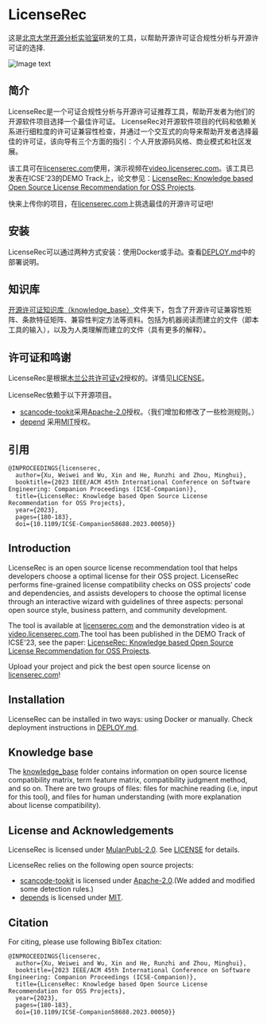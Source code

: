# LicenseRec

这是[北京大学开源分析实验室](https://github.com/osslab-pku/)研发的工具，以帮助开源许可证合规性分析与开源许可证的选择.

![Image text](https://github.com/osslab-pku/RecLicense/blob/1caf4372960a9a54cfcbfbbbdf9ee86ab922d61a/frontend/src/assets/tool.png)


## 简介

LicenseRec是一个可证合规性分析与开源许可证推荐工具，帮助开发者为他们的开源软件项目选择一个最佳许可证。
LicenseRec对开源软件项目的代码和依赖关系进行细粒度的许可证兼容性检查，并通过一个交互式的向导来帮助开发者选择最佳的许可证，该向导有三个方面的指引：个人开放源码风格、商业模式和社区发展。

该工具可在[licenserec.com](https://licenserec.com/)使用，演示视频在[video.licenserec.com](https://video.licenserec.com/)。该工具已发表在ICSE'23的DEMO Track上，论文参见：[LicenseRec: Knowledge based Open Source License Recommendation for OSS Projects](https://ieeexplore.ieee.org/abstract/document/10172799).

快来上传你的项目，在[licenserec.com](https://licenserec.com/)上挑选最佳的开源许可证吧!

## 安装

LicenseRec可以通过两种方式安装：使用Docker或手动。查看[DEPLOY.md](./DEPLOY.md)中的部署说明。

## 知识库
[开源许可证知识库（knowledge_base）](./knowledge_base/)文件夹下，包含了开源许可证兼容性矩阵、条款特征矩阵、兼容性判定方法等资料。包括为机器阅读而建立的文件（即本工具的输入），以及为人类理解而建立的文件（具有更多的解释）。

## 许可证和鸣谢

LicenseRec是根据[木兰公共许可证v2](http://license.coscl.org.cn/MulanPubL-2.0)授权的。详情见[LICENSE](LICENSE)。

LicenseRec依赖于以下开源项目。

* [scancode-tookit](https://github.com/nexB/scancode-toolkit)采用[Apache-2.0](https://opensource.org/licenses/Apache-2.0)授权。（我们增加和修改了一些检测规则。）
* [depend](https://github.com/multilang-depends/depends) 采用[MIT](https://opensource.org/licenses/MIT)授权。

## 引用
```
@INPROCEEDINGS{licenserec,
  author={Xu, Weiwei and Wu, Xin and He, Runzhi and Zhou, Minghui},
  booktitle={2023 IEEE/ACM 45th International Conference on Software Engineering: Companion Proceedings (ICSE-Companion)}, 
  title={LicenseRec: Knowledge based Open Source License Recommendation for OSS Projects}, 
  year={2023},
  pages={180-183},
  doi={10.1109/ICSE-Companion58688.2023.00050}}
```



## Introduction

LicenseRec is an open source license recommendation tool that helps developers choose a optimal license for their OSS project.
LicenseRec performs fine-grained license compatibility checks on OSS projects’ code and dependencies, and assists developers to choose the optimal license through an interactive wizard with guidelines of three aspects: personal open source style, business pattern, and community development.

The tool is available at [licenserec.com](https://licenserec.com/) and the demonstration video is at [video.licenserec.com](https://video.licenserec.com/).The tool has been published in the DEMO Track of ICSE'23, see the paper: [LicenseRec: Knowledge based Open Source License Recommendation for OSS Projects](https://zhcxww.github.io/files/LicenseRec_DEMO.pdf).

Upload your project and pick the best open source license on [licenserec.com](https://licenserec.com/)!

## Installation

LicenseRec can be installed in two ways: using Docker or manually. Check deployment instructions in [DEPLOY.md](./DEPLOY.md).

## Knowledge base
The [knowledge_base](./knowledge_base/) folder contains information on open source license compatibility matrix, term feature matrix, compatibility judgment method, and so on. There are two groups of files: files for machine reading (i.e, input for this tool), and files for human understanding (with more explanation about license compatibility).

## License and Acknowledgements

LicenseRec is licensed under [MulanPubL-2.0](http://license.coscl.org.cn/MulanPubL-2.0). See [LICENSE](LICENSE) for details.

LicenseRec relies on the following open source projects:

* [scancode-tookit](https://github.com/nexB/scancode-toolkit) is licensed under [Apache-2.0](https://opensource.org/licenses/Apache-2.0).(We added and modified some detection rules.)
* [depends](https://github.com/multilang-depends/depends) is licensed under [MIT](https://opensource.org/licenses/MIT).

## Citation

For citing, please use following BibTex citation:
```
@INPROCEEDINGS{licenserec,
  author={Xu, Weiwei and Wu, Xin and He, Runzhi and Zhou, Minghui},
  booktitle={2023 IEEE/ACM 45th International Conference on Software Engineering: Companion Proceedings (ICSE-Companion)}, 
  title={LicenseRec: Knowledge based Open Source License Recommendation for OSS Projects}, 
  year={2023},
  pages={180-183},
  doi={10.1109/ICSE-Companion58688.2023.00050}}
```
